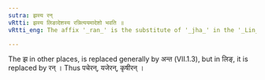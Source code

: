 ```yaml
---
sutra: झस्य रन्
vRtti: झस्य लिङादेशस्य रन्नित्ययमादेशो भवति ॥
vRtti_eng: The affix '_ran_' is the substitute of '_jha_' in the '_Lin_' (Potential and Benedictive).

---
```

The झ in other places, is replaced generally by अन्त (VII.1.3), but in लिङ्, it is replaced by रन् । Thus पचेरन्, यजेरन्, कृषीरन् ।